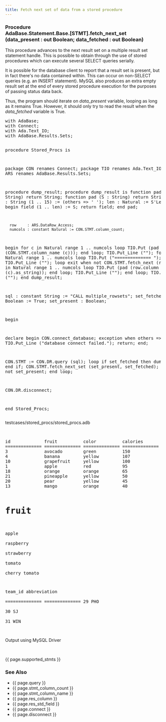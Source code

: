 ```yaml
---
title: Fetch next set of data from a stored procedure
---
```


<div class="leftside">
<h3>Procedure<br/>
AdaBase.Statement.Base.[STMT].fetch_next_set (data_present : out Boolean;
                                              data_fetched : out Boolean)</h3>
<p>
This procedure advances to the next result set on a multiple result set
statement handle.  This is possible to obtain through the use of stored
procedures which can execute several SELECT queries serially.
</p>
<p>
It is possible for the database client to report that a result set is present,
but in fact there's no data contained within.  This can occur on non-SELECT
queries (e.g. an INSERT statement).  MySQL also produces an extra empty result
set at the end of every stored procedure execution for the purposes of passing
status data back.
</p>
<p>
Thus, the program should iterate on <i>data_present</i> variable, looping as
long as it remains True.  However, it should only try to read the result when
the <i>data_fetched</i> variable is True.
</p>
<pre class="code">
with AdaBase;
with Connect;
with Ada.Text_IO;
with AdaBase.Results.Sets;

procedure Stored_Procs is

   package CON renames Connect;
   package TIO renames Ada.Text_IO;
   package ARS renames AdaBase.Results.Sets;

   procedure dump_result;
   procedure dump_result
   is
      function pad (S : String) return String;
      function pad (S : String) return String
      is
         field : String (1 .. 15) := (others => ' ');
         len   : Natural := S'Length;
      begin
         field (1 .. len) := S;
         return field;
      end pad;

      row     : ARS.DataRow_Access;
      numcols : constant Natural := CON.STMT.column_count;
   begin
      for c in Natural range 1 .. numcols loop
         TIO.Put (pad (CON.STMT.column_name (c)));
      end loop;
      TIO.Put_Line ("");
      for c in Natural range 1 .. numcols loop
         TIO.Put ("============== ");
      end loop;
      TIO.Put_Line ("");
      loop
         exit when not CON.STMT.fetch_next (row);
         for c in Natural range 1 .. numcols loop
            TIO.Put (pad (row.column (c).as_string));
         end loop;
         TIO.Put_Line ("");
      end loop;
      TIO.Put_Line ("");
   end dump_result;

   sql         : constant String := "CALL multiple_rowsets";
   set_fetched : Boolean := True;
   set_present : Boolean;

begin

   declare
   begin
      CON.connect_database;
   exception
      when others =>
         TIO.Put_Line ("database connect failed.");
         return;
   end;

   CON.STMT := CON.DR.query (sql);
   loop
      if set_fetched then
         dump_result;
      end if;
      CON.STMT.fetch_next_set (set_present, set_fetched);
      exit when not set_present;
   end loop;

   CON.DR.disconnect;

end Stored_Procs;
</pre>
<p class="caption">testcases/stored_procs/stored_procs.adb</p>
<br/>
<pre class="output">
id             fruit          color          calories       
============== ============== ============== ============== 
3              avocado        green          150            
4              banana         yellow         107            
10             grapefruit     yellow         100            
1              apple          red            95             
18             orange         orange         65             
21             pineapple      yellow         50             
20             pear           yellow         45             
13             mango          orange         40             

fruit          
============== 
apple          
raspberry      
strawberry     
tomato         
cherry tomato  

team_id        abbreviation   
============== ============== 
29             PHO            
30             SJ             
31             WIN            
</pre>
<p class="caption">Output using MySQL Driver</p>
<br/>
<p>{{ page.supported_stmts }}</p>
</div>
<div class="sidenav">
  <h3>See Also</h3>
  <ul>
    <li>{{ page.query }}</li>
    <li>{{ page.stmt_column_count }}</li>
    <li>{{ page.stmt_column_name }}</li>
    <li>{{ page.res_column }}</li>
    <li>{{ page.res_std_field }}</li>
    <li>{{ page.connect }}</li>
    <li>{{ page.disconnect }}</li>
  </ul>
</div>
